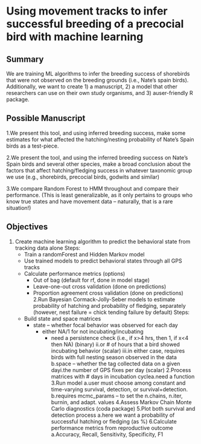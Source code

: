 # Using movement tracks to infer successful breeding of a precocial bird with machine learning

## Summary 

We are training ML algorithms to infer the breeding success of shorebirds that were not observed on the breeding grounds (i.e., Nate’s spain birds). Additionally, we want to create 1) a manuscript, 2) a model that other researchers can use on their own study organisms, and 3) auser-friendly R package.

## Possible Manuscript

1.We present this tool, and using inferred breeding success, make some estimates for what affected the hatching/nesting probability of Nate’s Spain birds as a test-piece.

2.We present the tool, and using the inferred breeding success on Nate’s Spain birds and several other species, make a broad conclusion about the factors that affect hatching/fledging success in whatever taxonomic group we use (e.g., shorebirds, precocial birds, godwits and similar)

3.We compare Random Forest to HMM throughout and compare their performance. (This is least generalizable, as it only pertains to groups who know true states and have movement data – naturally, that is a rare situation!)

## Objectives

1. Create machine learning algorithm to predict the behavioral state from tracking data alone
Steps:
   - Train a randomForest and Hidden Markov model
   - Use trained models to predict behavioral states through all GPS tracks
   - Calculate performance metrics (options)
     - Out of bag (default for rf, done in model stage)
     - Leave-one-out cross validation (done on predictions)
     - Proportion agreement cross validation (done on predictions)
2.Run Bayesian Cormack-Jolly-Seber models to estimate probability of hatching and probability of fledging, separately (however, nest failure = chick tending failure by default)
Steps:
   - Build state and space matrices
     - state – whether focal behavior was observed for each day
       - either NA/1 for not incubating/incubating  
         - need a persistence check (i.e., if x>4 hrs, then 1, if x<4 then NA) (binary)
      ii.or # of hours that a bird showed incubating behavior (scalar)
      iii.in either case, requires birds with full nesting season observed in the data
    b.space – whether the tag collected data on a given dayi.the number of GPS fixes per day (scalar)
  2.Process matrices with # days in incubation cyclea.need a function 
  3.Run model
    a.user must choose among constant and time-varying survival, detection, or survival+detection.
    b.requires mcmc_params – to set the n.chains, n.iter, burnin, and adapt. values
  4.Assess Markov Chain Monte Carlo diagnostics (coda package)
  5.Plot both survival and detection process
    a.here we want a probability of successful hatching or fledging (as %)
  6.Calculate performance metrics from reproductive outcome
    a.Accuracy, Recall, Sensitivity, Specificity, F1
  
  
